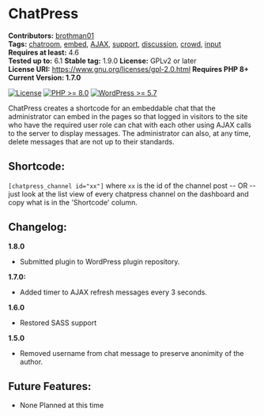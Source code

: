 # ChatPress
**Contributors:** [brothman01](https://profiles.wordpress.org/brothman01)  
**Tags:** [chatroom](https://wordpress.org/themes/tags/chatroom/), [embed](https://wordpress.org/themes/tags/embed/), 
[AJAX](https://wordpress.org/themes/tags/ajax/), [support](https://wordpress.org/themes/tags/support/), [discussion](https://wordpress.org/themes/tags/discussion/), [crowd](https://wordpress.org/themes/tags/crowd/), [input](https://wordpress.org/themes/tags/input/)<br />
**Requires at least:** 4.6  
**Tested up to:** 6.1
**Stable tag:** 1.9.0
**License:** GPLv2 or later  
**License URI:** https://www.gnu.org/licenses/gpl-2.0.html
**Requires PHP 8+**
**Current Version: 1.7.0**

 [![License](https://img.shields.io/badge/license-GPL--2.0-brightgreen.svg)](https://github.com/brothman01/wp-monitor/blob/master/license.txt) [![PHP >= 8.0](https://img.shields.io/badge/php-%3E=%208.0-8892bf.svg)](https://secure.php.net/supported-versions.php) [![WordPress >= 5.7](https://img.shields.io/badge/wordpress-%3E=%205.7-blue.svg)](https://wordpress.org/download/release-archive/)  

ChatPress creates a shortcode for an embeddable chat that the administrator can embed in the pages so that logged in visitors to the site who have the required user role can chat with each other using AJAX calls to the server to display messages.  The administrator can also, at any time, delete messages that are not up to their standards.

## Shortcode:
`[chatpress_channel id="xx"]`
where `xx` is the id of the channel post
-- OR --
just look at the list view of every chatpress channel on the dashboard and copy what is in the 'Shortcode' column.
## Changelog:
**1.8.0**
- Submitted plugin to WordPress plugin repository.

**1.7.0:**
- Added timer to AJAX refresh messages every 3 seconds.

**1.6.0**
- Restored SASS support

**1.5.0**
- Removed username from chat message to preserve anonimity of the author.

## Future Features:
* None Planned at this time